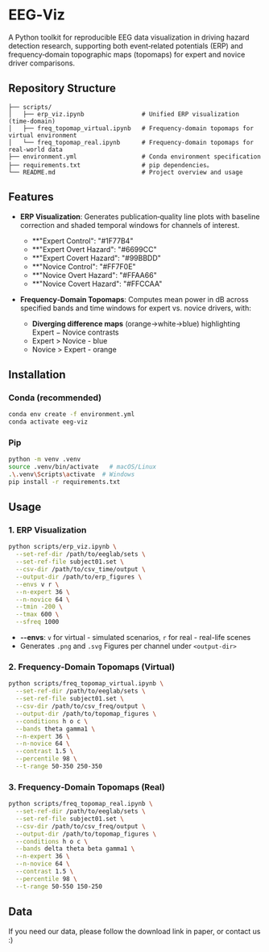# EEG‑Viz

A Python toolkit for reproducible EEG data visualization in driving hazard detection research, supporting both event‑related potentials (ERP) and frequency‑domain topographic maps (topomaps) for expert and novice driver comparisons. 

## Repository Structure  

```text
├── scripts/
│   ├── erp_viz.ipynb                # Unified ERP visualization (time‑domain)
│   ├── freq_topomap_virtual.ipynb   # Frequency‑domain topomaps for virtual environment
│   └── freq_topomap_real.ipynb      # Frequency‑domain topomaps for real‑world data
├── environment.yml                  # Conda environment specification
├── requirements.txt                 # pip dependencies。
└── README.md                        # Project overview and usage
```

## Features

* **ERP Visualization**: Generates publication‑quality line plots with baseline correction and shaded temporal windows for channels of interest.
  * **"Expert Control":       "#1F77B4"
  * **"Expert Overt Hazard":  "#6699CC"
  * **"Expert Covert Hazard": "#99BBDD"
  * **"Novice Control":       "#FF7F0E"
  * **"Novice Overt Hazard":  "#FFAA66"
  * **"Novice Covert Hazard": "#FFCCAA"


* **Frequency‑Domain Topomaps**: Computes mean power in dB across specified bands and time windows for expert vs. novice drivers, with:

  * **Diverging difference maps** (orange→white→blue) highlighting Expert − Novice contrasts
  * Expert > Novice - blue
  * Novice > Expert - orange

## Installation

### Conda (recommended)

```bash
conda env create -f environment.yml
conda activate eeg-viz
```

### Pip

```bash
python -m venv .venv
source .venv/bin/activate   # macOS/Linux
.\.venv\Scripts\activate  # Windows
pip install -r requirements.txt
```

## Usage

### 1. ERP Visualization

```bash
python scripts/erp_viz.ipynb \
  --set-ref-dir /path/to/eeglab/sets \
  --set-ref-file subject01.set \
  --csv-dir /path/to/csv_time/output \
  --output-dir /path/to/erp_figures \
  --envs v r \
  --n-expert 36 \
  --n-novice 64 \
  --tmin -200 \
  --tmax 600 \
  --sfreq 1000
```

* **--envs**: `v` for virtual - simulated scenarios, `r` for real - real-life scenes
* Generates `.png` and `.svg` Figures per channel under `<output-dir>`

### 2. Frequency‑Domain Topomaps (Virtual)

```bash
python scripts/freq_topomap_virtual.ipynb \
  --set-ref-dir /path/to/eeglab/sets \
  --set-ref-file subject01.set \
  --csv-dir /path/to/csv_freq/output \
  --output-dir /path/to/topomap_figures \
  --conditions h o c \
  --bands theta gamma1 \
  --n-expert 36 \
  --n-novice 64 \
  --contrast 1.5 \
  --percentile 98 \
  --t-range 50-350 250-350
```

### 3. Frequency‑Domain Topomaps (Real)

```bash
python scripts/freq_topomap_real.ipynb \
  --set-ref-dir /path/to/eeglab/sets \
  --set-ref-file subject01.set \
  --csv-dir /path/to/csv_freq/output \
  --output-dir /path/to/topomap_figures \
  --conditions h o c \
  --bands delta theta beta gamma1 \
  --n-expert 36 \
  --n-novice 64 \
  --contrast 1.5 \
  --percentile 98 \
  --t-range 50-550 150-250
```

## Data

If you need our data, please follow the download link in paper, or contact us :)
